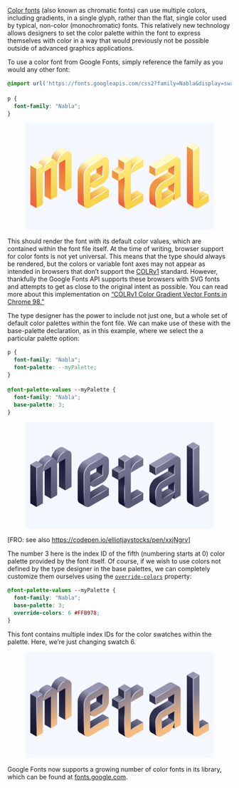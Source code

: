 [Color fonts](/glossary/color_fonts) (also known as chromatic fonts) can use multiple colors, including gradients, in a single glyph, rather than the flat, single color used by typical, non-color (monochromatic) fonts. This relatively new technology allows designers to set the color palette within the font to express themselves with color in a way that would previously not be possible outside of advanced graphics applications. 

To use a color font from Google Fonts, simply reference the family as you would any other font:

```css
@import url('https://fonts.googleapis.com/css2?family=Nabla&display=swap');

p {
  font-family: "Nabla";
}
```

<figure>

![INSERT_ALT](images/color_fonts_1.png)

</figure>

This should render the font with its default color values, which are contained within the font file itself. At the time of writing, browser support for color fonts is not yet universal. This means that the type should always be rendered, but the colors or variable font axes may not appear as intended in browsers that don’t support the [COLRv1](https://caniuse.com/colr-v1) standard. However, thankfully the Google Fonts API supports these browsers with SVG fonts and attempts to get as close to the original intent as possible. You can read more about this implementation on [“COLRv1 Color Gradient Vector Fonts in Chrome 98.”](https://developer.chrome.com/blog/colrv1-fonts/)

The type designer has the power to include not just one, but a whole set of default color palettes within the font file. We can make use of these with the base-palette declaration, as in this example, where we select the a particular palette option:

```css
p {
  font-family: "Nabla";
  font-palette: --myPalette;
}

@font-palette-values --myPalette {
  font-family: "Nabla";
  base-palette: 3;
}
```

<figure>

![INSERT_ALT](images/color_fonts_2.png)

</figure>

[FRO: see also https://codepen.io/elliotjaystocks/pen/xxjNgrv]

The number 3 here is the index ID of the fifth (numbering starts at 0) color palette provided by the font itself.
Of course, if we wish to use colors not defined by the type designer in the base palettes, we can completely customize them ourselves using the [`override-colors`](https://caniuse.com/mdn-css_at-rules_font-palette-values_override-colors) property:

```css
@font-palette-values --myPalette {
  font-family: "Nabla";
  base-palette: 3;
  override-colors: 6 #FFB978;
}
```

This font contains multiple index IDs for the color swatches within the palette. Here, we’re just changing swatch 6.

<figure>

![INSERT_ALT](images/color_fonts_3.png)

</figure>

Google Fonts now supports a growing number of color fonts in its library, which can be found at [fonts.google.com](https://fonts.google.com/?coloronly=true).